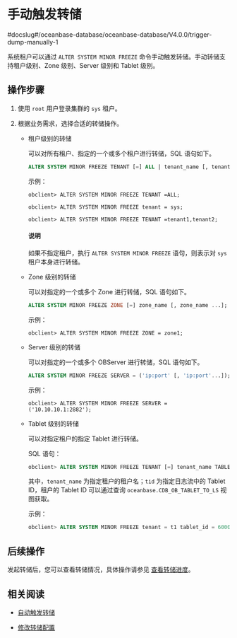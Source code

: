 # 手动触发转储

#docslug#/oceanbase-database/oceanbase-database/V4.0.0/trigger-dump-manually-1

系统租户可以通过 `ALTER SYSTEM MINOR FREEZE` 命令手动触发转储。手动转储支持租户级别、Zone 级别、Server 级别和 Tablet 级别。

## 操作步骤

1. 使用 `root` 用户登录集群的 `sys` 租户。

2. 根据业务需求，选择合适的转储操作。

   * 租户级别的转储

      可以对所有租户、指定的一个或多个租户进行转储，SQL 语句如下。

      ```sql
      ALTER SYSTEM MINOR FREEZE TENANT [=] ALL | tenant_name [, tenant_name ...];
      ```

      示例：

      ```shell
      obclient> ALTER SYSTEM MINOR FREEZE TENANT =ALL;

      obclient> ALTER SYSTEM MINOR FREEZE tenant = sys;

      obclient> ALTER SYSTEM MINOR FREEZE TENANT =tenant1,tenant2;

      ```

      <main id="notice" type='explain'>
      <h4>说明</h4>
      <p>如果不指定租户，执行 <code>ALTER SYSTEM MINOR FREEZE</code> 语句，则表示对 <code>sys</code> 租户本身进行转储。</p>
      </main>

   * Zone 级别的转储

      可以对指定的一个或多个 Zone 进行转储，SQL 语句如下。

      ```sql
      ALTER SYSTEM MINOR FREEZE ZONE [=] zone_name [, zone_name ...];
      ```

      示例：

      ```shell
      obclient> ALTER SYSTEM MINOR FREEZE ZONE = zone1;
      ```

   * Server 级别的转储

       可以对指定的一个或多个 OBServer 进行转储，SQL 语句如下。

       ```sql
       ALTER SYSTEM MINOR FREEZE SERVER = ('ip:port' [, 'ip:port'...]);
       ```

       示例：

       ```shell
       obclient> ALTER SYSTEM MINOR FREEZE SERVER = ('10.10.10.1:2882');
       ```

   * Tablet 级别的转储

      可以对指定租户的指定 Tablet 进行转储。

      SQL 语句：

      ```sql
      obclient> ALTER SYSTEM MINOR FREEZE TENANT [=] tenant_name TABLET_ID = tid;
      ```

      其中，`tenant_name` 为指定租户的租户名；`tid` 为指定日志流中的 Tablet ID，租户的 Tablet ID 可以通过查询  `oceanbase.CDB_OB_TABLET_TO_LS` 视图获取。

      示例：

      ```sql
      obclient> ALTER SYSTEM MINOR FREEZE tenant = t1 tablet_id = 60000;
      ```

## 后续操作

发起转储后，您可以查看转储情况，具体操作请参见 [查看转储进度](../100.dump-management-1/400.view-dump-information.md)。

## 相关阅读

* [自动触发转储](../100.dump-management-1/200.automatically-trigger-dump-1.md)

* [修改转储配置](../100.dump-management-1/500.modify-dump-configuration.md)
